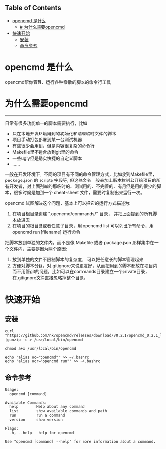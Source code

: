
Table of Contents
----------------------------
- [opencmd 是什么](#opencmd-是什么)
  - [# 为什么需要opencmd](#-为什么需要opencmd)
- [快速开始](#快速开始)
  - [安装](#安装)
  - [命令参考](#命令参考)

# opencmd 是什么
  opencmd帮你管理、运行各种零散的脚本的命令行工具


# 为什么需要opencmd
------------------------------
日常有很多功能单一的脚本需要执行，比如

- 只在本地开发环境用到的初始化和清理临时文件的脚本
- 项目手动打包部署到某一台测试机器
- 有些很少会用到，但是内容很复杂的命令行
- Makefile里不适合放到git里的命令
- 一些ugly但是确实快捷的自定义脚本
- ......

一般在开发环境下，不同的项目有不同的命令管理方式，比如放到Makefile里，package.json 的 scripts 字段等, 但这些命令一般会加上版本控制公开给项目的所有开发者，对上面列举的那临时的、测试用的、不完善的、有用但是用的很少的脚本，很多时候是加到一个 cheat-sheet 文件，需要时复制出来运行一次。

opencmd 试图解决这个问题，基本上可以把它的运行方式描述为:
1. 在项目根目录创建 ".opencmd/commands/" 目录， 并把上面提到的所有脚本放进去
2. 在项目的根目录或者任意子目录，用 opencmd list 可以列出所有命令，用 opencmd run [filename] 运行命令

把脚本放到单独的文件内，而不是像 Makefile 或者 package.json 那样集中在一个文件内，主要是因为两个原因:
1. 放到单独的文件不限制脚本的复杂度， 可以把任意长的脚本管理起来
2. 方便对脚本分组，对.gitignore来说更友好，从而把用到的脚本都放在项目内而不用管git的问题，比如可以在commands目录建立一个private目录，在.gitignore文件直接忽略掉整个目录。


# 快速开始
## 安装

```
curl "https://github.com/nk/opencmd/releases/download/v0.2.1/opencmd_0.2.1_linux_amd64.gz" |gunzip -c > /usr/local/bin/opencmd

chmod a+x /usr/local/bin/opencmd

echo 'alias oc="opencmd"' >> ~/.bashrc
echo 'alias ocr="opencmd run"' >> ~/.bashrc
```

## 命令参考
```
Usage:
  opencmd [command]

Available Commands:
  help        Help about any command
  list        show available commands and path
  run         run a command
  version     show version

Flags:
  -h, --help   help for opencmd

Use "opencmd [command] --help" for more information about a command.
```
